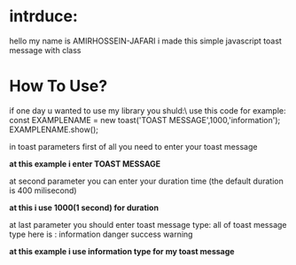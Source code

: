 <h1>intrduce:</h1>
hello my name is AMIRHOSSEIN-JAFARI
i made this simple javascript toast message with class
<h1>How To Use?</h1>
if one day u wanted to use my library you shuld:\
use this code for example:
 const EXAMPLENAME = new toast('TOAST MESSAGE',1000,'information');
 EXAMPLENAME.show();

 in toast parameters first of all you need to enter your toast message
 <p style="font-weight: bold">
 at this example i enter TOAST MESSAGE
</p>
at second parameter you can enter your duration time (the default duration is 400 milisecond)
 <p style="font-weight: bold">
 at this i use 1000(1 second) for duration
</p>
at last parameter you should enter toast message type:
all of toast message type here is :
information
danger
success
warning
 <p style="font-weight: bold">
 at this example i use information type for my toast message
</p>